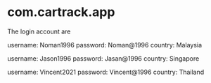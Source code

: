 # com.cartrack.app

The login account are

username: Noman1996
password: Noman@1996
country: Malaysia

username: Jason1996
password: Jasan@1996
country: Singapore

username: Vincent2021
password: Vincent@1996
country: Thailand
